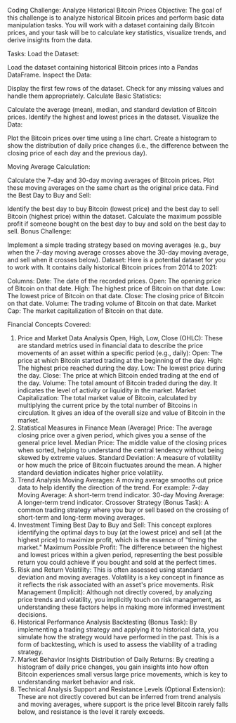 Coding Challenge: Analyze Historical Bitcoin Prices
Objective:
The goal of this challenge is to analyze historical Bitcoin prices and perform basic data manipulation tasks. You will work with a dataset containing daily Bitcoin prices, and your task will be to calculate key statistics, visualize trends, and derive insights from the data.

Tasks:
Load the Dataset:

Load the dataset containing historical Bitcoin prices into a Pandas DataFrame.
Inspect the Data:

Display the first few rows of the dataset.
Check for any missing values and handle them appropriately.
Calculate Basic Statistics:

Calculate the average (mean), median, and standard deviation of Bitcoin prices.
Identify the highest and lowest prices in the dataset.
Visualize the Data:

Plot the Bitcoin prices over time using a line chart.
Create a histogram to show the distribution of daily price changes (i.e., the difference between the closing price of each day and the previous day).

Moving Average Calculation:

Calculate the 7-day and 30-day moving averages of Bitcoin prices.
Plot these moving averages on the same chart as the original price data.
Find the Best Day to Buy and Sell:

Identify the best day to buy Bitcoin (lowest price) and the best day to sell Bitcoin (highest price) within the dataset.
Calculate the maximum possible profit if someone bought on the best day to buy and sold on the best day to sell.
Bonus Challenge:

Implement a simple trading strategy based on moving averages (e.g., buy when the 7-day moving average crosses above the 30-day moving average, and sell when it crosses below).
Dataset:
Here is a potential dataset for you to work with. It contains daily historical Bitcoin prices from 2014 to 2021:

Columns:
Date: The date of the recorded prices.
Open: The opening price of Bitcoin on that date.
High: The highest price of Bitcoin on that date.
Low: The lowest price of Bitcoin on that date.
Close: The closing price of Bitcoin on that date.
Volume: The trading volume of Bitcoin on that date.
Market Cap: The market capitalization of Bitcoin on that date.

Financial Concepts Covered:
1. Price and Market Data Analysis
Open, High, Low, Close (OHLC):
These are standard metrics used in financial data to describe the price movements of an asset within a specific period (e.g., daily):
Open: The price at which Bitcoin started trading at the beginning of the day.
High: The highest price reached during the day.
Low: The lowest price during the day.
Close: The price at which Bitcoin ended trading at the end of the day.
Volume:
The total amount of Bitcoin traded during the day. It indicates the level of activity or liquidity in the market.
Market Capitalization:
The total market value of Bitcoin, calculated by multiplying the current price by the total number of Bitcoins in circulation. It gives an idea of the overall size and value of Bitcoin in the market.
2. Statistical Measures in Finance
Mean (Average) Price:
The average closing price over a given period, which gives you a sense of the general price level.
Median Price:
The middle value of the closing prices when sorted, helping to understand the central tendency without being skewed by extreme values.
Standard Deviation:
A measure of volatility or how much the price of Bitcoin fluctuates around the mean. A higher standard deviation indicates higher price volatility.
3. Trend Analysis
Moving Averages:
A moving average smooths out price data to help identify the direction of the trend. For example:
7-day Moving Average: A short-term trend indicator.
30-day Moving Average: A longer-term trend indicator.
Crossover Strategy (Bonus Task):
A common trading strategy where you buy or sell based on the crossing of short-term and long-term moving averages.
4. Investment Timing
Best Day to Buy and Sell:
This concept explores identifying the optimal days to buy (at the lowest price) and sell (at the highest price) to maximize profit, which is the essence of "timing the market."
Maximum Possible Profit:
The difference between the highest and lowest prices within a given period, representing the best possible return you could achieve if you bought and sold at the perfect times.
5. Risk and Return
Volatility:
This is often assessed using standard deviation and moving averages. Volatility is a key concept in finance as it reflects the risk associated with an asset's price movements.
Risk Management (Implicit):
Although not directly covered, by analyzing price trends and volatility, you implicitly touch on risk management, as understanding these factors helps in making more informed investment decisions.
6. Historical Performance Analysis
Backtesting (Bonus Task):
By implementing a trading strategy and applying it to historical data, you simulate how the strategy would have performed in the past. This is a form of backtesting, which is used to assess the viability of a trading strategy.
7. Market Behavior Insights
Distribution of Daily Returns:
By creating a histogram of daily price changes, you gain insights into how often Bitcoin experiences small versus large price movements, which is key to understanding market behavior and risk.
8. Technical Analysis
Support and Resistance Levels (Optional Extension):
These are not directly covered but can be inferred from trend analysis and moving averages, where support is the price level Bitcoin rarely falls below, and resistance is the level it rarely exceeds.
